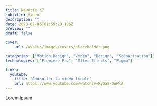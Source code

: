 ```yaml
---
title: Navette K7
subtitle: Vidéo
description: ""
date: 2023-02-05T01:59:20.196Z
preview: ""
draft: false

cover:
    url: /assets/images/covers/placeholder.png

categories: ["Motion Design", "Vidéo", "Design", "Scénarisation"]
technologies: ["Première Pro", "After Effects", "Figma"]

links:
  youtube:
    title: "Consulter la vidéo finale"
    url: https://www.youtube.com/watch?v=RyQa8-OePlA
---
```


Lorem ipsum